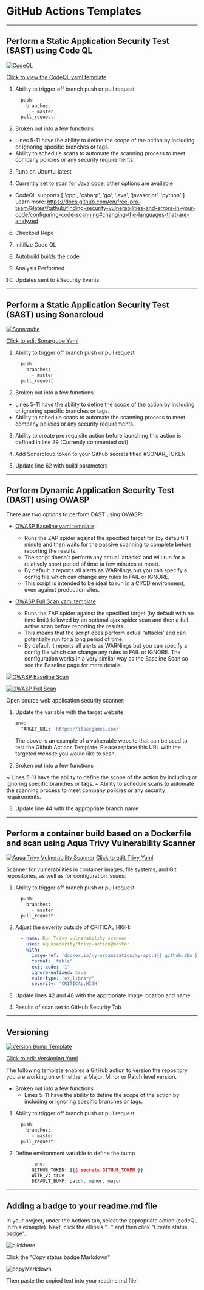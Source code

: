 # GitHub Actions Templates

--------------------------------------------------------------------------------------------------------------------

## Perform a Static Application Security Test (SAST) using Code QL

[![CodeQL](https://github.com/bcgov/Security-pipeline-templates/actions/workflows/codeql.yml/badge.svg)](https://github.com/bcgov/Security-pipeline-templates/actions/workflows/codeql.yml)

[Click to view the CodeQL yaml template](./codeql.yml)

1. Ability to trigger off branch push or pull request

    ```bash
      push:
        branches:
          - master
      pull_request:
    ```

2. Broken out into a few functions

* Lines 5-11 have the ability to define the scope of the action by including or ignoring specific branches or tags.
* Ability to schedule scans to automate the scanning process to meet company policies or any security requirements.

3. Runs on Ubuntu-latest

5. Currently set to scan for Java code, other options are available

* CodeQL supports [ 'cpp', 'csharp', 'go', 'java', 'javascript', 'python' ]
     Learn more:
     <https://docs.github.com/en/free-pro-team@latest/github/finding-security-vulnerabilities-and-errors-in-your-code/configuring-code-scanning#changing-the-languages-that-are-analyzed>

6. Checkout Repo

7. Initilize Code QL

8. Autobuild builds the code

9. Analysis Performed

10. Updates sent to #Security Events

--------------------------------------------------------------------------------------------------------------------

## Perform a Static Application Security Test (SAST) using Sonarcloud

[![Sonarqube](https://github.com/bcgov/Security-pipeline-templates/actions/workflows/sonarqube.yml/badge.svg)](https://github.com/bcgov/Security-pipeline-templates/actions/workflows/sonarqube.yml)

[Click to edit Sonarqube Yaml](./sonarcloud.yml)

1. Ability to trigger off branch push or pull request

    ```bash
      push:
        branches:
          - master
      pull_request:
    ```

2. Broken out into a few functions

* Lines 5-11 have the ability to define the scope of the action by including or ignoring specific branches or tags.
* Ability to schedule scans to automate the scanning process to meet company policies or any security requirements.

3. Ability to create pre requisite action before launching this action is defined in line 29 (Currently commented out)

4. Add Sonarcloud token to your Github secrets titled #SONAR_TOKEN

5. Update line 62 with build parameters

--------------------------------------------------------------------------------------------------------------------

## Perform Dynamic Application Security Test (DAST) using OWASP

There are two options to perform DAST using OWASP:
* [OWASP Baseline yaml template](./owaspbase.yml)
  * Runs the ZAP spider against the specified target for (by default) 1 minute and then waits for the passive scanning to complete before reporting the results.
  * The script doesn't perform any actual ‘attacks’ and will run for a relatively short period of time (a few minutes at most).
  * By default it reports all alerts as WARNings but you can specify a config file which can change any rules to FAIL or IGNORE.
  * This script is intended to be ideal to run in a CI/CD environment, even against production sites.

* [OWASP Full Scan yaml template](./owaspfull.yml)
  * Runs the ZAP spider against the specified target (by default with no time limit) followed by an optional ajax spider scan and then a full active scan before reporting the results.
  * This means that the script does perform actual ‘attacks’ and can potentially run for a long period of time.
  * By default it reports all alerts as WARNings but you can specify a config file which can change any rules to FAIL or IGNORE. The configuration works in a very similar way as the Baseline Scan so see the Baseline page for more details.

[![OWASP Baseline Scan](https://github.com/bcgov/Security-pipeline-templates/actions/workflows/owaspbase.yml/badge.svg)](https://github.com/bcgov/Security-pipeline-templates/actions/workflows/owaspbase.yml)

[![OWASP Full Scan](https://github.com/bcgov/Security-pipeline-templates/actions/workflows/owaspfull.yml/badge.svg)](https://github.com/bcgov/Security-pipeline-templates/actions/workflows/owaspfull.yml)

Open source web application security scanner:

1. Update the variable with the target website

    ```bash
    env:
      TARGET_URL: 'https://itsecgames.com/`
    ```

   The above is an example of a vulnerable website that can be used to test the Github Actions Template. Please replace this URL with the targeted website you would like to scan.

2. Broken out into a few functions

  ~ Lines 5-11 have the ability to define the scope of the action by including or ignoring specific branches or tags.
  ~ Ability to schedule scans to automate the scanning process to meet company policies or any security requirements.

3. Update line 44 with the appropriate branch name

--------------------------------------------------------------------------------------------------------------------  

## Perform a container build based on a Dockerfile and scan using Aqua Trivy Vulnerability Scanner

[![Aqua Trivy Vulnerability Scanner](https://github.com/bcgov/Security-pipeline-templates/actions/workflows/trivyscan.yml/badge.svg)](https://github.com/bcgov/Security-pipeline-templates/actions/workflows/trivyscan.yml)
[Click to edit Trivy Yaml](./trivyscan.yml)

Scanner for vulnerabilities in container images, file systems, and Git repositories, as well as for configuration issues:

1. Ability to trigger off branch push or pull request

    ```bash
      push:
        branches:
          - master
      pull_request:
    ```

2. Adjust the severity outside of CRITICAL,HIGH:

    ```yaml
      - name: Run Trivy vulnerability scanner
        uses: aquasecurity/trivy-action@master
        with:
          image-ref: 'docker.io/my-organization/my-app:${{ github.sha }}'
          format: 'table'
          exit-code: '1'
          ignore-unfixed: true
          vuln-type: 'os,library'
          severity: 'CRITICAL,HIGH'
    ```

3. Update lines 42 and 48 with the appropriate image location and name

4. Results of scan set to GitHub Security Tab

--------------------------------------------------------------------------------------------------------------------

## Versioning

[![Version Bump Template](https://github.com/bcgov/Security-pipeline-templates/actions/workflows/version.yml/badge.svg)](https://github.com/bcgov/Security-pipeline-templates/actions/workflows/version.yml)

[Click to edit Versioning Yaml](./version.yml)

The following template enables a GitHub action to version the repository you are working on with either a Major, Minor or Patch level version.

* Broken out into a few functions
  * Lines 5-11 have the ability to define the scope of the action by including or ignoring specific branches or tags.

1. Ability to trigger off branch push or pull request

    ```bash
      push:
        branches:
          - master
      pull_request:
    ```

2. Define environment variable to define the bump

    ```bash
           env:
          GITHUB_TOKEN: ${{ secrets.GITHUB_TOKEN }}
          WITH_V: true
          DEFAULT_BUMP: patch, minor, major
    ```

--------------------------------------------------------------------------------------------------------------------

## Adding a badge to your readme.md file

In your project, under the Actions tab, select the appropriate action (codeQL in this example).  Next, click the ellipsis "..." and then click "Create status badge".

![clickhere](/GitHubActions/images/createABadge.png)

Click the "Copy status badge Markdown"

![copyMarkdown](/GitHubActions/images/copyStatusBadgeMarkdown.png)

Then paste the copied text into your readme.md file!

